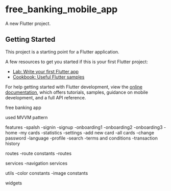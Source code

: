 # free_banking_mobile_app

A new Flutter project.

## Getting Started

This project is a starting point for a Flutter application.

A few resources to get you started if this is your first Flutter project:

- [Lab: Write your first Flutter app](https://docs.flutter.dev/get-started/codelab)
- [Cookbook: Useful Flutter samples](https://docs.flutter.dev/cookbook)

For help getting started with Flutter development, view the
[online documentation](https://docs.flutter.dev/), which offers tutorials,
samples, guidance on mobile development, and a full API reference.




free banking app

used MVVM pattern

features
-spalsh
-signin
-signup
-onboarding1
-onboarding2
-onboarding3
-home
-my cards
-statistics
-settings
-add new card
-all cards
-change password
-language
-profile
-search
-terms and conditions
-transaction history

routes
-route constants
-routes

services
-navigation services

utils
-color constants
-image constants

widgets